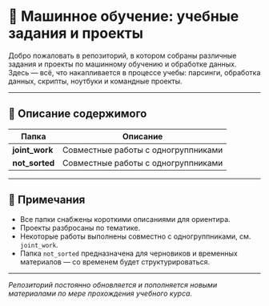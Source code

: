 # 🧬 Машинное обучение: учебные задания и проекты

Добро пожаловать в репозиторий, в котором собраны различные задания и проекты по машинному обучению и обработке данных.  
Здесь — всё, что накапливается в процессе учебы: парсинги, обработка данных, скрипты, ноутбуки и командные проекты.


----



## 📂 Описание содержимого

| Папка           | Описание                                                                                  |
|-----------------|-------------------------------------------------------------------------------------------|
| **joint_work**  | Совместные работы с одногруппниками                         |
| **not_sorted**  | Совместные работы с одногруппниками                         |

----



## 📝 Примечания

- Все папки снабжены короткими описаниями для ориентира.
- Проекты разбросаны по тематике.
- Некоторые работы выполнены совместно с одногруппниками, см. `joint_work`.
- Папка `not_sorted` предназначена для черновиков и временных материалов — со временем будет структурироваться.


----



_Репозиторий постоянно обновляется и пополняется новыми материалами по мере прохождения учебного курса._
